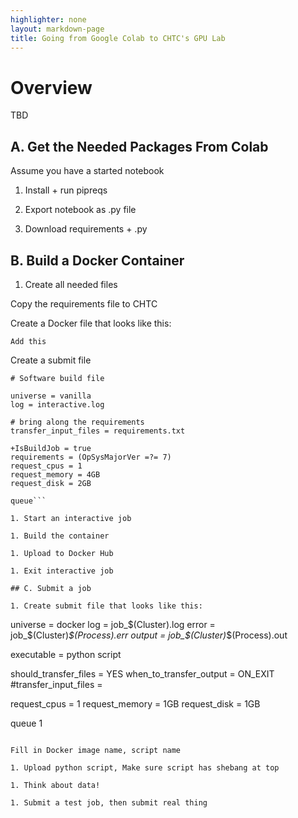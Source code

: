 ```yaml
---
highlighter: none
layout: markdown-page
title: Going from Google Colab to CHTC's GPU Lab
---
```


# Overview

TBD


## A. Get the Needed Packages From Colab

Assume you have a started notebook

1. Install + run pipreqs

1. Export notebook as .py file

1. Download requirements + .py

## B. Build a Docker Container

1. Create all needed files

Copy the requirements file to CHTC

Create a Docker file that looks like this:

```
Add this
```

Create a submit file

```
# Software build file

universe = vanilla
log = interactive.log

# bring along the requirements
transfer_input_files = requirements.txt

+IsBuildJob = true
requirements = (OpSysMajorVer =?= 7)
request_cpus = 1
request_memory = 4GB
request_disk = 2GB

queue```

1. Start an interactive job

1. Build the container

1. Upload to Docker Hub

1. Exit interactive job

## C. Submit a job

1. Create submit file that looks like this: 

```
universe = docker
log = job_$(Cluster).log
error = job_$(Cluster)_$(Process).err
output = job_$(Cluster)_$(Process).out

executable = python script

should_transfer_files = YES
when_to_transfer_output = ON_EXIT
#transfer_input_files = 

request_cpus = 1
request_memory = 1GB
request_disk = 1GB

queue 1
```

Fill in Docker image name, script name

1. Upload python script, Make sure script has shebang at top

1. Think about data! 

1. Submit a test job, then submit real thing

